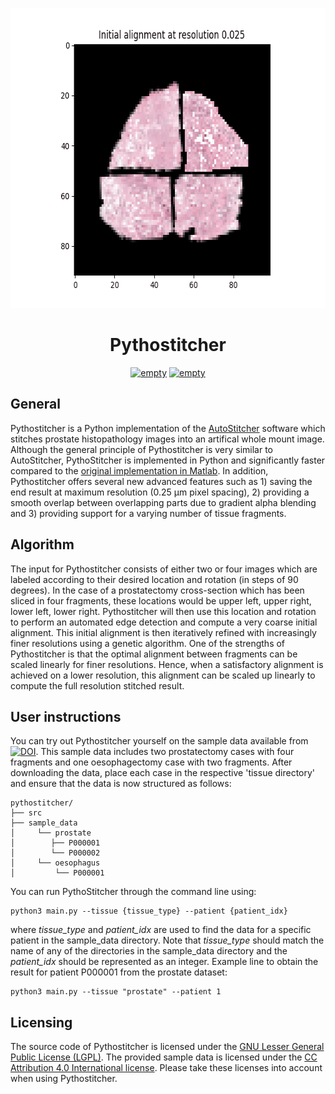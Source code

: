<p align="center">
  <img width="640" height="480" src="./tform_progression.gif">
</p>

<h1 align="center">Pythostitcher</h2>

<p align="center">
   <a href="https://github.com/psf/black"><img alt="empty" src=https://img.shields.io/badge/code%20style-black-000000.svg></a>
   <a href="https://github.com/PyCQA/pylint"><img alt="empty" src=https://img.shields.io/badge/linting-pylint-yellowgreen></a>
</p>
    
## General
Pythostitcher is a Python implementation of the [AutoStitcher](https://www.nature.com/articles/srep29906) software which stitches prostate histopathology images into an artifical whole mount image. Although the general principle of Pythostitcher is very similar to AutoStitcher, PythoStitcher is implemented in Python and significantly faster compared to the [original implementation in Matlab](https://engineering.case.edu/centers/ccipd/content/software). In addition, Pythostitcher offers several new advanced features such as 1) saving the end result at maximum resolution (0.25 µm pixel spacing), 2) providing a smooth overlap between overlapping parts due to gradient alpha blending and 3) providing support for a varying number of tissue fragments. 

## Algorithm
The input for Pythostitcher consists of either two or four images which are labeled according to their desired location and rotation (in steps of 90 degrees). In the case of a prostatectomy cross-section which has been sliced in four fragments, these locations would be upper left, upper right, lower left, lower right. Pythostitcher will then use this location and rotation to perform an automated edge detection and compute a very coarse initial alignment. This initial alignment is then iteratively refined with increasingly finer resolutions using a genetic algorithm. One of the strengths of Pythostitcher is that the optimal alignment between fragments can be scaled linearly for finer resolutions. Hence, when a satisfactory alignment is achieved on a lower resolution, this alignment can be scaled up linearly to compute the full resolution stitched result. 

## User instructions
You can try out Pythostitcher yourself on the sample data available from <a href="https://doi.org/10.5281/zenodo.7002505"><img src="https://zenodo.org/badge/DOI/10.5281/zenodo.7002505.svg" alt="DOI"></a>. This sample data includes two prostatectomy cases with four fragments and one oesophagectomy case with two fragments. After downloading the data, place each case in the respective 'tissue directory' and ensure that the data is now structured as follows:
	
	pythostitcher/ 
	├── src
	├── sample_data
    │     └── prostate
	│        ├── P000001
	│        └── P000002
    │     └── oesophagus
    │         └── P000001

            
You can run PythoStitcher through the command line using:

    python3 main.py --tissue {tissue_type} --patient {patient_idx} 
where *tissue_type* and *patient_idx* are used to find the data for a specific patient in the sample_data directory. Note that *tissue_type* should match the name of any of the directories in the sample_data directory and the *patient_idx* should be represented as an integer. Example line to obtain the result for patient P000001 from the prostate dataset:

    python3 main.py --tissue "prostate" --patient 1

 

## Licensing
The source code of Pythostitcher is licensed under the [GNU Lesser General Public License (LGPL)](https://www.gnu.org/licenses/lgpl-3.0.nl.html). The provided sample data is licensed under the [CC Attribution 4.0 International license](https://creativecommons.org/licenses/by/4.0/legalcode). Please take these licenses into account when using Pythostitcher.

